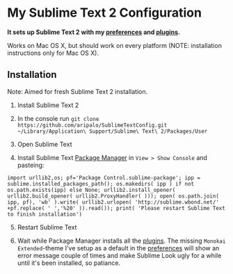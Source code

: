 # My Sublime Text 2 Configuration

**It sets up Sublime Text 2 with my [preferences](Preferences.sublime-settings) and [plugins](Package%20Control.sublime-settings).**

Works on Mac OS X, but should work on every platform (NOTE: installation instructions only for Mac OS X).

## Installation

Note: Aimed for fresh Sublime Text 2 installation.

1. Install Sublime Text 2

2. In the console run `git clone https://github.com/aripalo/SublimeTextConfig.git ~/Library/Application\ Support/Sublime\ Text\ 2/Packages/User`

3. Open Sublime Text

4. Install Sublime Text [Package Manager](https://sublime.wbond.net/installation#st2) in `View > Show Console` and pasteing:

  ```
  import urllib2,os; pf='Package Control.sublime-package'; ipp = sublime.installed_packages_path(); os.makedirs( ipp ) if not os.path.exists(ipp) else None; urllib2.install_opener( urllib2.build_opener( urllib2.ProxyHandler( ))); open( os.path.join( ipp, pf), 'wb' ).write( urllib2.urlopen( 'http://sublime.wbond.net/' +pf.replace( ' ','%20' )).read()); print( 'Please restart Sublime Text to finish installation')
  ```

5. Restart Sublime Text

6. Wait while Package Manager installs all the [plugins](Package%20Control.sublime-settings). The missing `Monokai Extended`-theme I've setup as a default in the [preferences](Preferences.sublime-settings) will show an error message couple of times and make Sublime Look ugly for a while until it's been installed, so patiance.



